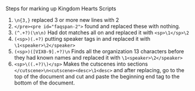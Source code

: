 Steps for marking up Kingdom Hearts Scripts

1. `\n{3,}` replaced 3 or more new lines with 2
2. `</pre><pre id="faqspan-2">` found and replaced these with nothing.
3. `(^.+?)(\n\n)` Had dot matches all on and replaced it with `<sp>\1</sp>\2`
4. `(<sp>)(.+?)` putting speaker tags in and replaced it with `\1<speaker>\2</speaker>`
4. `(<sp>)([VIX0-9].+?)\n` Finds all the organization 13 characters before they had known names and replaced it with `\1<speaker>\2</speaker>`
6. `<sp>\((.+?)\)</sp>` Makes the cutscenes into sections `</cutscene>\n<cutscene><desc>\1<desc>` and after replacing, go to the top of the document and cut and paste the beginning end tag to the bottom of the document.
